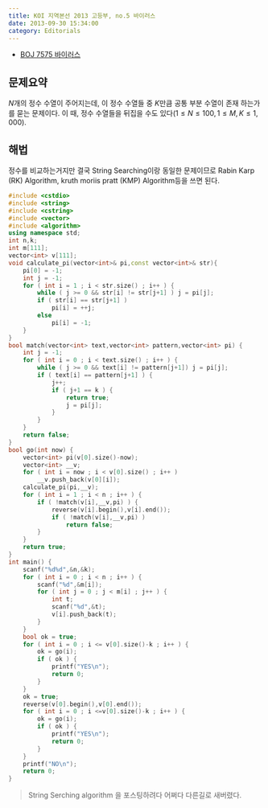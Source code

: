 ```yaml
---
title: KOI 지역본선 2013 고등부, no.5 바이러스
date: 2013-09-30 15:34:00
category: Editorials
---
```


* [BOJ 7575 바이러스](http://acmicpc.net/problem/7575)

## 문제요약

$N$개의 정수 수열이 주어지는데, 이 정수 수열들 중 $K$만큼 공통 부분 수열이 존재 하는가를 묻는 문제이다. 이 때, 정수 수열들을 뒤집을 수도 있다$(1\leq{}N\leq{}100,1\leq{}M,K\leq{}1,000)$. 

## 해법

정수를 비교하는거지만 결국 String Searching이랑 동일한 문제이므로 Rabin Karp (RK) Algorithm, kruth moriis pratt (KMP) Algorithm등을 쓰면 된다.


```cpp
#include <cstdio>
#include <string>
#include <cstring>
#include <vector>
#include <algorithm>
using namespace std;
int n,k;
int m[111];
vector<int> v[111];
void calculate_pi(vector<int>& pi,const vector<int>& str){
    pi[0] = -1;
    int j = -1;
    for ( int i = 1 ; i < str.size() ; i++ ) {
        while ( j >= 0 && str[i] != str[j+1] ) j = pi[j];
        if ( str[i] == str[j+1] )
            pi[i] = ++j;
        else
            pi[i] = -1;
    }
}
bool match(vector<int> text,vector<int> pattern,vector<int> pi) {
    int j = -1;
    for ( int i = 0 ; i < text.size() ; i++ ) {
        while ( j >= 0 && text[i] != pattern[j+1]) j = pi[j];
        if ( text[i] == pattern[j+1] ) {
            j++;
            if ( j+1 == k ) {
                return true;
                j = pi[j];
            }
        }
    }
    return false;
}
bool go(int now) {
    vector<int> pi(v[0].size()-now);
    vector<int> __v;
    for ( int i = now ; i < v[0].size() ; i++ )
        __v.push_back(v[0][i]);
    calculate_pi(pi,__v);
    for ( int i = 1 ; i < n ; i++ ) {
        if ( !match(v[i],__v,pi) ) {
            reverse(v[i].begin(),v[i].end());
            if ( !match(v[i],__v,pi) )
                return false;
        }
    }
    return true;
}
int main() {
    scanf("%d%d",&n,&k);
    for ( int i = 0 ; i < n ; i++ ) {
        scanf("%d",&m[i]);
        for ( int j = 0 ; j < m[i] ; j++ ) {
            int t;
            scanf("%d",&t);
            v[i].push_back(t);
        }
    }
    bool ok = true;
    for ( int i = 0 ; i <= v[0].size()-k ; i++ ) {
        ok = go(i);
        if ( ok ) {
            printf("YES\n");
            return 0;
        }
    }
    ok = true;
    reverse(v[0].begin(),v[0].end());
    for ( int i = 0 ; i <=v[0].size()-k ; i++ ) {
        ok = go(i);
        if ( ok ) {
            printf("YES\n");
            return 0;
        }
    }
    printf("NO\n");
    return 0;
}
```

> String Serching algorithm 을 포스팅하려다 어쩌다 다른길로 새버렸다.

